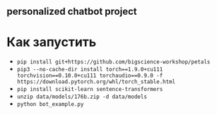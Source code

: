 ## personalized chatbot project

# Как запустить
* `pip install git+https://github.com/bigscience-workshop/petals`
* `pip3 --no-cache-dir install torch==1.9.0+cu111 torchvision==0.10.0+cu111 torchaudio==0.9.0 -f https://download.pytorch.org/whl/torch_stable.html` 
* `pip install scikit-learn sentence-transformers`
* `unzip data/models/176b.zip -d data/models`
* `python bot_example.py`
